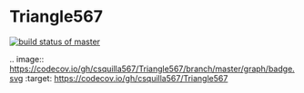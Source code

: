 # Triangle567
[![build status of master](https://travis-ci.org/csquilla567/Triangle567.svg?branch=master)](https://travis-ci.org/csquilla567/Triangle567)


.. image:: https://codecov.io/gh/csquilla567/Triangle567/branch/master/graph/badge.svg
  :target: https://codecov.io/gh/csquilla567/Triangle567
